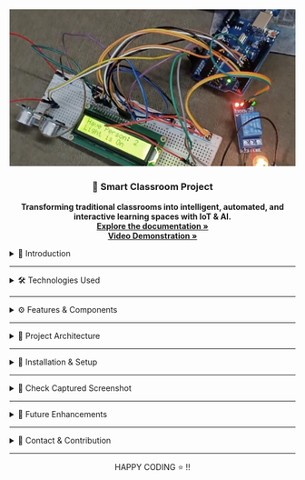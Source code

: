 <!DOCTYPE html>
<html lang="en">
<body>
<div class="container">
    <!-- PROJECT LOGO -->
<div align="center">
  <img src="/iot_logo.png" alt="Smart_classroom Logo" width="600">
  <h3 align="center">🚀 Smart Classroom Project</h3>
  <p align="center">
   <strong>Transforming traditional classrooms into intelligent, automated, and interactive learning spaces with IoT & AI.</strong>
    <br />
    <a href="https://drive.google.com/file/d/1fxgC6j7wNGEOj2NwT_sazbLsR7aXXiLf/view?usp=sharing" target="_blank"><strong>Explore the documentation »</strong></a>
    <br />
    <a href="https://drive.google.com/drive/folders/1mGcWLt6D-5FHQnjxBnaxj20El6nxws7P?usp=sharing" target="_blank"><strong>Video Demonstration »</strong></a>
    <br />
  </p>
</div>
    <details>
        <summary>📌 Introduction</summary>
<br>
    <p>The Smart Classroom project revolutionizes traditional learning spaces by integrating IoT and AI technologies to enhance efficiency, engagement, and automation. This system automates attendance tracking using facial recognition, ensuring accurate and seamless student identification. Additionally, it monitors student engagement through advanced emotion detection algorithms and detects drowsiness to maintain attentiveness, creating a more responsive learning environment.</p>
<p>Interactive tools such as Smartboards, Virtual Keyboards, and Gesture-Controlled Mice enhance student participation and collaboration. PIR sensor-based automatic lighting optimizes energy usage, reducing waste and improving sustainability. By leveraging machine learning, computer vision, and embedded systems, the Smart Classroom fosters an adaptive, data-driven, and accessible educational environment, streamlining administrative tasks and enriching student-teacher interactions.</p>
    </details>
   <hr>
    <details>
        <summary>🛠️ Technologies Used</summary>
        <ul>
            <li><strong>Machine Learning:</strong> TensorFlow, OpenCV, Keras</li>
            <li><strong>Computer Vision:</strong> MediaPipe, OpenCV</li>
            <li><strong>IoT & Embedded Systems:</strong> Raspberry Pi, Arduino, PIR Sensors</li>
            <li><strong>Web & Backend:</strong> Flask, HTML, CSS, JavaScript</li>
            <li><strong>Databases:</strong> SQLite, Firebase</li>
        </ul>
    </details>
   <hr>
    <details>
        <summary>⚙️ Features & Components</summary>
        <ul>
            <li>📷 <strong>Smart Attendance System:</strong> Face recognition-based attendance tracking.</li>
            <li>🎭 <strong>Emotion Recognition:</strong> Uses CNN models to analyze student engagement.</li>
            <li>😴 <strong>Drowsiness Detection:</strong> Monitors eye movement to prevent inattentiveness.</li>
            <li>💡 <strong>Automatic Light Control:</strong> Uses PIR sensors for energy-efficient lighting.</li>
            <li>🖥️ <strong>Smartboard:</strong> Interactive digital board for real-time teaching.</li>
            <li>⌨️ <strong>Virtual Keyboard & Mouse:</strong> Gesture-controlled input for seamless interaction.</li>
        </ul>
    </details>
   <hr>
    <details>
        <summary>📜 Project Architecture</summary>
        <p>The Smart Classroom system follows a multi-layered architecture:</p>
        <ul>
            <li><strong>Input Layer:</strong> Sensors & cameras collect real-time data.</li>
            <li><strong>Processing Layer:</strong> ML models analyze student engagement & attendance.</li>
            <li><strong>Output Layer:</strong> Automation & interactive components respond dynamically.</li>
        </ul>
    </details>
    <hr>
    <details>
        <summary>🚀 Installation & Setup</summary>
        <p>Follow these steps to set up the project:</p>
        <pre><code>git clone https://github.com/madhavc9/smart_classroom.git</code></pre>
        <pre><code>cd smart-classroom</code></pre>
        <pre><code>pip install -r requirements.txt</code></pre>
        <pre><code>python app.py</code></pre>
    </details>
 <hr>
    <details>
        <summary>📸 Check Captured Screenshot</summary>
        <p>Below are few screenshot of the Smart Classroom models in action:</p>
        <br>
          <ul>
    <li>
      <strong>Drowsiness Detector</strong><br>
      <img src="https://github.com/madhavc9/smart_classroom/blob/main/screenshots/drowsiness_detection.png" alt="Drowsiness Detector" width="600">
    </li>
    <br>
    <li>
      <strong>Virtual Mouse</strong><br>
      <img src="https://github.com/madhavc9/smart_classroom/blob/main/screenshots/virtual_mouse.png" alt="Virtual Mouse Screenshot" width="600">
    </li>
    <br>
     <br>
    <li>
      <strong>Smart Board</strong><br>
      <img src="https://github.com/madhavc9/smart_classroom/blob/main/screenshots/smart_board.png" alt="Smart Board Screenshot" width="600">
    </li>
     <br>
    <li>
      <strong>Proctored Exam</strong><br>
      <img src="https://github.com/madhavc9/smart_classroom/blob/main/screenshots/proctored_exam.png" alt="Proctored Exam Screenshot" width="600">
    </li>
     <br>
      <li>
      <strong>Face Recognition and Attendance</strong><br>
      <img src="https://github.com/madhavc9/smart_classroom/blob/main/screenshots/Attendance_system.png" alt="Attendance Logo" width="600">
    </li>
  </ul>
    </details>
<hr>
    <details>
        <summary>🎯 Future Enhancements</summary>
        <ul>
            <li>📡 Cloud Integration for centralized data storage.</li>
            <li>🤖 AI-driven personalized learning analytics.</li>
            <li>📊 Dashboard for real-time classroom insights.</li>
        </ul>
    </details>
 <hr>
    <details>
        <summary>📧 Contact & Contribution</summary>
        <p>If you'd like to contribute to this project, feel free to fork the repository and submit a pull request.</p>
        <p>For queries, reach out via:</p>
        <ul>
            <li>📩 Email: <a href="mailto:ranmadhav@gmail.com">ranmadhav@gmail.com</a></li>
            <li>🔗 LinkedIn: <a href="https://www.linkedin.com/in/madhav-choudhary-015124216/">Madhav's LinkedIn</a></li>
            <li>🐙 GitHub: <a href="https://github.com/madhavc9/smart_classroom">madhavc9</a></li>
        </ul>
    </details>

</div>
</body>
</html>
<hr>
<div align="center">
  HAPPY CODING ⭐ !!
</div>
